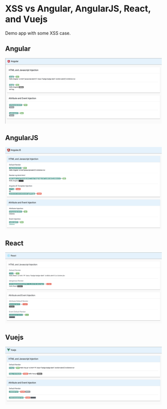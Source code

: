 XSS vs Angular, AngularJS, React, and Vuejs 
==============

Demo app with some XSS case.

## Angular
![angular](https://raw.githubusercontent.com/j3ssie/really-sample/master/sceenshots/angular.png)

## AngularJS
![angularjs](https://raw.githubusercontent.com/j3ssie/really-sample/master/sceenshots/angularjs.png)

## React
![react](https://raw.githubusercontent.com/j3ssie/really-sample/master/sceenshots/react.png)

## Vuejs
![vuejs](https://raw.githubusercontent.com/j3ssie/really-sample/master/sceenshots/vuejs.png)
